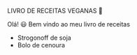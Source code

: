 LIVRO DE RECEITAS VEGANAS :herb:

Olá! :smiley: Bem vindo ao meu livro de receitas

 - Strogonoff de soja
 - Bolo de cenoura
